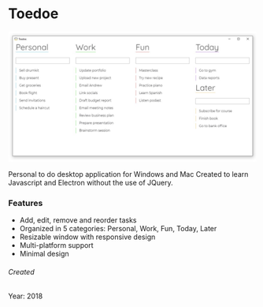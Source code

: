 # Toedoe

![Toedoe Screenshot](/images/screenshot-toedoe.jpg)

Personal to do desktop application for Windows and Mac
Created to learn Javascript and Electron without the use of JQuery.

### Features
- Add, edit, remove and reorder tasks
- Organized in 5 categories: Personal, Work, Fun, Today, Later
- Resizable window with responsive design
- Multi-platform support
- Minimal design

###### Created
Year: 2018